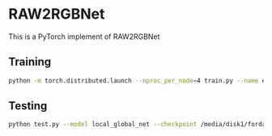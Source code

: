 # RAW2RGBNet
This is a PyTorch implement of RAW2RGBNet

## Training
```bash
python -m torch.distributed.launch --nproc_per_node=4 train.py --name ednet_64_4_16_64 --model encoder_decoder --batchSize 32 --data_root /data1/kangfu/Datasets/RAW2RGB/ --checkpoint /data1/kangfu/Checkpoints/RAW2RGB/ --cuda --size 64
```

## Testing
```bash
python test.py --model local_global_net --checkpoint /media/disk1/fordata/web_server/meikangfu/checkpoints_raw2rgb/17.pth --output /media/disk1/fordata/web_server/meikangfu/Datasets/RAW2RGB/submits --data /media/disk1/fordata/web_server/meikangfu/Datasets/RAW2RGB/Validation
```

